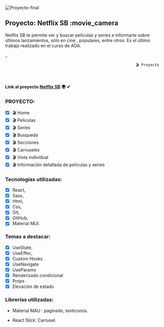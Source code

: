 ![Proyecto-final](proyecto-final.png)

## Proyecto: Netflix SB :movie_camera

Netflix SB te permite ver y buscar peliculas y series e informarte sobre últimos lanzamientos, sólo en cine , populares, entre otros.
Es el último trabajo realizado en el curso de ADA.

\_
&nbsp;

```
                                                           🎬 Proyecto
```

&nbsp;

#### Link al proyecto [Netflix SB](https://sofiabernabeicejas.github.io/NetflixSB/) 🌍 ✔

### PROYECTO:

- [x] 🎬 Home
- [x] 🎬 Peliculas
- [x] 🎬 Series
- [x] 🎬 Busqueda
- [x] 🎬 Secciones
- [x] 🎬 Carruseles
- [x] 🎬 Vista individual
- [x] 🎬 Información detallada de películas y series

### Tecnologías utilizadas:

- [x] React,
- [x] Sass,
- [x] Html,
- [x] Css,
- [x] Git,
- [x] GitHub,
- [x] Material MUI.

### Temas a destacar:

- [x] UseState,
- [x] UseEffec,
- [x] Custom Hooks
- [x] UseNavigate
- [x] UseParams
- [x] Renderizado condicional
- [x] Props
- [x] Elevación de estado

### Librerías utilizadas:

- Material MAU : paginado, texticonos.

- React Slick: Carrusel.
